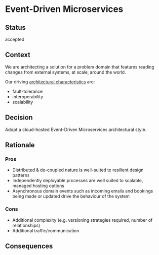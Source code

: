 # Event-Driven Microservices

## Status

accepted

## Context

We are architecting a solution for a problem domain that features reading changes from external systems, at scale, around the world.

Our driving [architectural characteristics](../../problem/architectural-charactertistics.md) are:
- fault-tolerance
- interoperability
- scalability

## Decision

Adopt a cloud-hosted Event-Driven Microservices architectural style.

## Rationale

### Pros

- Distributed & de-coupled nature is well-suited to resilient design patterns
- Independently deployable processes are well suited to scalable, managed hosting options
- Asynchronous domain events such as incoming emails and bookings being made or updated drive the behaviour of the system

### Cons

- Additional complexity (e.g. versioning strategies required, number of relationships)
- Additional traffic/communication

## Consequences

